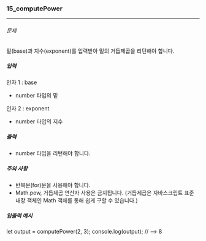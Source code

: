 ### 15_computePower

***

###### 문제 

밑(base)과 지수(exponent)를 입력받아 밑의 거듭제곱을 리턴해야 합니다.

##### 입력

인자 1 : base
- number 타입의 밑

인자 2 : exponent
- number 타입의 지수

##### 출력

- number 타입을 리턴해야 합니다.

##### 주의 사항

- 반복문(for)문을 사용해야 합니다.
- Math.pow, 거듭제곱 연산자 사용은 금지됩니다. (거듭제곱은 자바스크립트 표준 내장 객체인 Math 객체를 통해 쉽게 구할 수 있습니다.)

##### 입출력 예시

let output = computePower(2, 3);
console.log(output); // --> 8